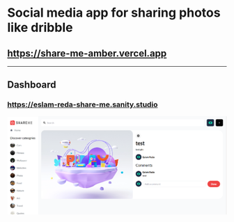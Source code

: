 # Social media app for sharing photos like dribble

## https://share-me-amber.vercel.app
-----------------------------------------
## Dashboard

### https://eslam-reda-share-me.sanity.studio

![Alt text](/image.png)
